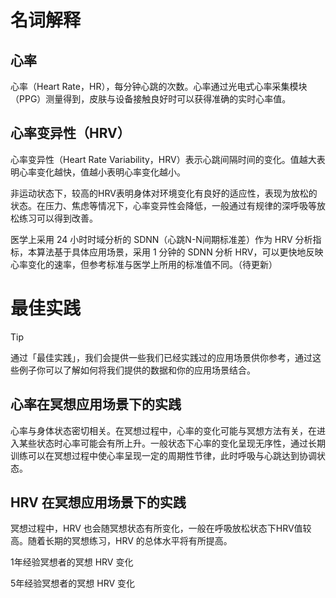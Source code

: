 # 名词解释
## 心率
心率（Heart Rate，HR），每分钟心跳的次数。心率通过光电式心率采集模块（PPG）测量得到，皮肤与设备接触良好时可以获得准确的实时心率值。

## 心率变异性（HRV）
心率变异性（Heart Rate Variability，HRV）表示心跳间隔时间的变化。值越大表明心率变化越快，值越小表明心率变化越小。

非运动状态下，较高的HRV表明身体对环境变化有良好的适应性，表现为放松的状态。在压力、焦虑等情况下，心率变异性会降低，一般通过有规律的深呼吸等放松练习可以得到改善。

医学上采用 24 小时时域分析的 SDNN（心跳N-N间期标准差）作为 HRV 分析指标，本算法基于具体应用场景，采用 1 分钟的 SDNN 分析 HRV，可以更快地反映心率变化的速率，但参考标准与医学上所用的标准值不同。（待更新）


# 最佳实践
> [!TIP]
> 通过「最佳实践」，我们会提供一些我们已经实践过的应用场景供你参考，通过这些例子你可以了解如何将我们提供的数据和你的应用场景结合。

## 心率在冥想应用场景下的实践

心率与身体状态密切相关。在冥想过程中，心率的变化可能与冥想方法有关，在进入某些状态时心率可能会有所上升。一般状态下心率的变化呈现无序性，通过长期训练可以在冥想过程中使心率呈现一定的周期性节律，此时呼吸与心跳达到协调状态。

## HRV 在冥想应用场景下的实践
冥想过程中，HRV 也会随冥想状态有所变化，一般在呼吸放松状态下HRV值较高。随着长期的冥想练习，HRV 的总体水平将有所提高。

1年经验冥想者的冥想 HRV 变化

5年经验冥想者的冥想 HRV 变化